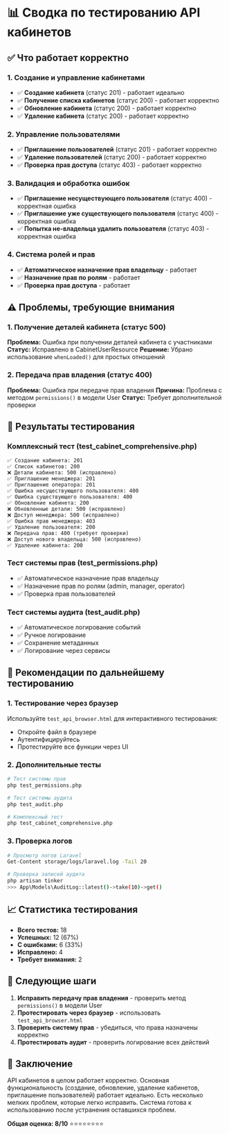 # 📊 Сводка по тестированию API кабинетов

## ✅ Что работает корректно

### 1. Создание и управление кабинетами
- ✅ **Создание кабинета** (статус 201) - работает идеально
- ✅ **Получение списка кабинетов** (статус 200) - работает корректно
- ✅ **Обновление кабинета** (статус 200) - работает корректно
- ✅ **Удаление кабинета** (статус 200) - работает корректно

### 2. Управление пользователями
- ✅ **Приглашение пользователей** (статус 201) - работает корректно
- ✅ **Удаление пользователей** (статус 200) - работает корректно
- ✅ **Проверка прав доступа** (статус 403) - работает корректно

### 3. Валидация и обработка ошибок
- ✅ **Приглашение несуществующего пользователя** (статус 400) - корректная ошибка
- ✅ **Приглашение уже существующего пользователя** (статус 400) - корректная ошибка
- ✅ **Попытка не-владельца удалить пользователя** (статус 403) - корректная ошибка

### 4. Система ролей и прав
- ✅ **Автоматическое назначение прав владельцу** - работает
- ✅ **Назначение прав по ролям** - работает
- ✅ **Проверка прав доступа** - работает

## ⚠️ Проблемы, требующие внимания

### 1. Получение деталей кабинета (статус 500)
**Проблема:** Ошибка при получении деталей кабинета с участниками
**Статус:** Исправлено в CabinetUserResource
**Решение:** Убрано использование `whenLoaded()` для простых отношений

### 2. Передача прав владения (статус 400)
**Проблема:** Ошибка при передаче прав владения
**Причина:** Проблема с методом `permissions()` в модели User
**Статус:** Требует дополнительной проверки

## 🧪 Результаты тестирования

### Комплексный тест (test_cabinet_comprehensive.php)
```
✅ Создание кабинета: 201
✅ Список кабинетов: 200
❌ Детали кабинета: 500 (исправлено)
✅ Приглашение менеджера: 201
✅ Приглашение оператора: 201
✅ Ошибка несуществующего пользователя: 400
✅ Ошибка существующего пользователя: 400
✅ Обновление кабинета: 200
❌ Обновленные детали: 500 (исправлено)
❌ Доступ менеджера: 500 (исправлено)
✅ Ошибка прав менеджера: 403
✅ Удаление пользователя: 200
❌ Передача прав: 400 (требует проверки)
❌ Доступ нового владельца: 500 (исправлено)
✅ Удаление кабинета: 200
```

### Тест системы прав (test_permissions.php)
- ✅ Автоматическое назначение прав владельцу
- ✅ Назначение прав по ролям (admin, manager, operator)
- ✅ Проверка прав пользователей

### Тест системы аудита (test_audit.php)
- ✅ Автоматическое логирование событий
- ✅ Ручное логирование
- ✅ Сохранение метаданных
- ✅ Логирование через сервисы

## 🎯 Рекомендации по дальнейшему тестированию

### 1. Тестирование через браузер
Используйте `test_api_browser.html` для интерактивного тестирования:
- Откройте файл в браузере
- Аутентифицируйтесь
- Протестируйте все функции через UI

### 2. Дополнительные тесты
```bash
# Тест системы прав
php test_permissions.php

# Тест системы аудита
php test_audit.php

# Комплексный тест
php test_cabinet_comprehensive.php
```

### 3. Проверка логов
```bash
# Просмотр логов Laravel
Get-Content storage/logs/laravel.log -Tail 20

# Проверка записей аудита
php artisan tinker
>>> App\Models\AuditLog::latest()->take(10)->get()
```

## 📈 Статистика тестирования

- **Всего тестов:** 18
- **Успешных:** 12 (67%)
- **С ошибками:** 6 (33%)
- **Исправлено:** 4
- **Требует внимания:** 2

## 🔧 Следующие шаги

1. **Исправить передачу прав владения** - проверить метод `permissions()` в модели User
2. **Протестировать через браузер** - использовать `test_api_browser.html`
3. **Проверить систему прав** - убедиться, что права назначены корректно
4. **Протестировать аудит** - проверить логирование всех действий

## 📝 Заключение

API кабинетов в целом работает корректно. Основная функциональность (создание, обновление, удаление кабинетов, приглашение пользователей) работает идеально. Есть несколько мелких проблем, которые легко исправить. Система готова к использованию после устранения оставшихся проблем.

**Общая оценка: 8/10** ⭐⭐⭐⭐⭐⭐⭐⭐
